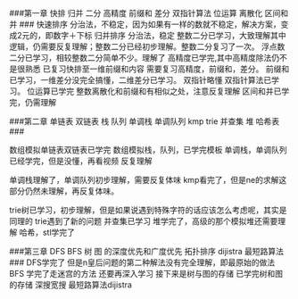 ###第一章 快排 归并 二分 高精度 前缀和 差分 双指针算法 位运算 离散化 区间和并 ###
快速排序 分治法，不稳定，因为如果有一样的数就不稳定，解决方案，变成2元的，即数字＋下标 
归并排序 分治法，稳定 整数二分已学习，大致理解其中逻辑，仍需要反复理解；整数二分已经初步理解。整数二分复习了一次。 
浮点数二分已学习，相较整数二分简单不少。理解了 高精度已学完,其中高精度除法仍不是很熟悉
已复习快排至一维前缀和内容
需要复习高精度，前缀和，差分。 
前缀和已学习，一维差分没完全搞懂，二维差分已学习。 
双指针略懂 双指针算法已学习。 
位运算已学完 整数离散化和前缀和有相似之处，注意反复理解 区间和并已学完，仍需理解

###第二章 单链表 双链表 栈 队列 单调栈 单调队列 kmp trie 并查集 堆 哈希表###

数组模拟单链表双链表已学完 数组模拟栈，队列，已学完模板 单调栈，单调队列已经学完，但是没懂，再看视频 反复理解

单调栈理解了，单调队列初步理解，需要反复体味 kmp看完了，但是ne的求解这部分仍然未理解，再反复体味。

trie树已学习，初步理解，但是如果说遇到特殊字符的话应该怎么考虑呢，其实是同理的 trie遇到了新的问题 并查集已学习 堆学完了，高级的那个模拟堆还需要理解 哈希，stl学完了

###第三章 DFS BFS 树 图 的深度优先和广度优先 拓扑排序 dijistra 最短路算法 ###
DFS学完了 但是n皇后问题的第二种解法没有完全理解，即最原始的做法 
BFS 学完了走迷宫的方法 还要再深入学习 接下来是树与图的存储 
已学完树和图的存储 深搜宽搜 最短路算法dijistra
